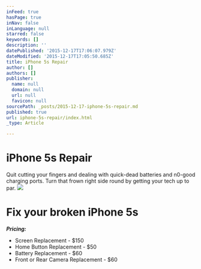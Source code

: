 ```yaml
---
inFeed: true
hasPage: true
inNav: false
inLanguage: null
starred: false
keywords: []
description: ''
datePublished: '2015-12-17T17:06:07.979Z'
dateModified: '2015-12-17T17:05:50.685Z'
title: iPhone 5s Repair
author: []
authors: []
publisher:
  name: null
  domain: null
  url: null
  favicon: null
sourcePath: _posts/2015-12-17-iphone-5s-repair.md
published: true
url: iphone-5s-repair/index.html
_type: Article

---
```

# **iPhone 5s Repair**

Quit cutting your fingers and dealing with quick-dead batteries and n0-good charging ports. Turn that frown right side round by getting your tech up to par.
![](https://the-grid-user-content.s3-us-west-2.amazonaws.com/d792277b-25fd-4044-843a-423b32cea9ca.png)

# Fix your broken iPhone 5s

**_Pricing:_**

* Screen Replacement - $150
* Home Button Replacement - $50
* Battery Replacement - $60
* Front or Rear Camera Replacement - $60